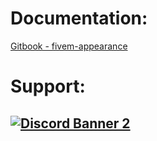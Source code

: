 # Documentation:
[Gitbook - fivem-appearance](https://wasabirobby.gitbook.io/wasabi-scripts/scripts/fivem-appearance)

# Support:
<a href='https://discord.gg/79zjvy4JMs'>![Discord Banner 2](https://discordapp.com/api/guilds/1025493337031049358/widget.png?style=banner2)</a>
-
